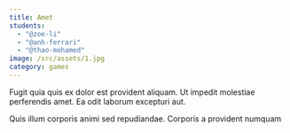 ```yaml
---
title: Amet
students:
  - "@zoe-li"
  - "@anh-ferrari"
  - "@thao-mohamed"
image: /src/assets/1.jpg
category: games
---
```

Fugit quia quis ex dolor est provident aliquam. Ut impedit molestiae perferendis amet. Ea odit laborum excepturi aut.

Quis illum corporis animi sed repudiandae. Corporis a provident numquam 